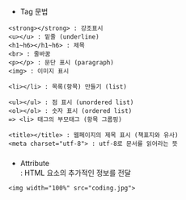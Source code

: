 ###
- Tag 문법
```
<strong></strong> : 강조표시
<u></u> : 밑줄 (underline)
<h1~h6></h1~h6> : 제목
<br> : 줄바꿈
<p></p> : 문단 표시 (paragraph)
<img> : 이미지 표시

<li></li> : 목록(항목) 만들기 (list)

<ul></ul> : 점 표시 (unordered list)
<ol></ol> : 숫자 표시 (ordered list)
=> <li> 태그의 부모태그 (항목 그룹핑)

<title></title> : 웹페이지의 제목 표시 (책표지와 유사)
<meta charset="utf-8"> : utf-8로 문서를 읽어라는 뜻
```
###
- Attribute  
: HTML 요소의 추가적인 정보를 전달
```
<img width="100%" src="coding.jpg">
```

###

